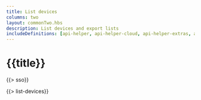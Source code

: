 ```yaml
---
title: List devices
columns: two
layout: commonTwo.hbs
description: List devices and export lists
includeDefinitions: [api-helper, api-helper-cloud, api-helper-extras, api-helper-table, api-helper-tools, xlsx]
---
```


# {{title}}

{{> sso}}

{{> list-devices}}
